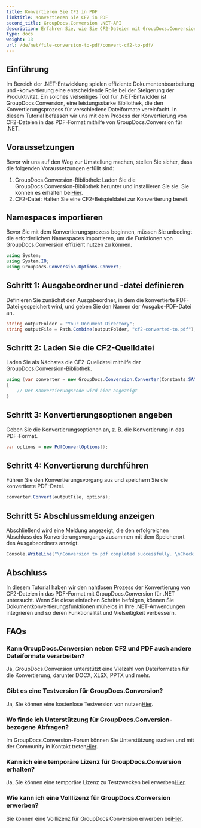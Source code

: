 ```yaml
---
title: Konvertieren Sie CF2 in PDF
linktitle: Konvertieren Sie CF2 in PDF
second_title: GroupDocs.Conversion .NET-API
description: Erfahren Sie, wie Sie CF2-Dateien mit GroupDocs.Conversion in .NET in PDF konvertieren. Vereinfachen Sie Ihre Dokumentenverwaltungsaufgaben mühelos.
type: docs
weight: 13
url: /de/net/file-conversion-to-pdf/convert-cf2-to-pdf/
---
```

## Einführung
Im Bereich der .NET-Entwicklung spielen effiziente Dokumentenbearbeitung und -konvertierung eine entscheidende Rolle bei der Steigerung der Produktivität. Ein solches vielseitiges Tool für .NET-Entwickler ist GroupDocs.Conversion, eine leistungsstarke Bibliothek, die den Konvertierungsprozess für verschiedene Dateiformate vereinfacht. In diesem Tutorial befassen wir uns mit dem Prozess der Konvertierung von CF2-Dateien in das PDF-Format mithilfe von GroupDocs.Conversion für .NET.
## Voraussetzungen
Bevor wir uns auf den Weg zur Umstellung machen, stellen Sie sicher, dass die folgenden Voraussetzungen erfüllt sind:
1.  GroupDocs.Conversion-Bibliothek: Laden Sie die GroupDocs.Conversion-Bibliothek herunter und installieren Sie sie. Sie können es erhalten bei[Hier](https://releases.groupdocs.com/conversion/net/).
2. CF2-Datei: Halten Sie eine CF2-Beispieldatei zur Konvertierung bereit.

## Namespaces importieren
Bevor Sie mit dem Konvertierungsprozess beginnen, müssen Sie unbedingt die erforderlichen Namespaces importieren, um die Funktionen von GroupDocs.Conversion effizient nutzen zu können.
```csharp
using System;
using System.IO;
using GroupDocs.Conversion.Options.Convert;
```
## Schritt 1: Ausgabeordner und -datei definieren
Definieren Sie zunächst den Ausgabeordner, in dem die konvertierte PDF-Datei gespeichert wird, und geben Sie den Namen der Ausgabe-PDF-Datei an.
```csharp
string outputFolder = "Your Document Directory";
string outputFile = Path.Combine(outputFolder, "cf2-converted-to.pdf");
```
## Schritt 2: Laden Sie die CF2-Quelldatei
Laden Sie als Nächstes die CF2-Quelldatei mithilfe der GroupDocs.Conversion-Bibliothek.
```csharp
using (var converter = new GroupDocs.Conversion.Converter(Constants.SAMPLE_CF2))
{
    // Der Konvertierungscode wird hier angezeigt
}
```
## Schritt 3: Konvertierungsoptionen angeben
Geben Sie die Konvertierungsoptionen an, z. B. die Konvertierung in das PDF-Format.
```csharp
var options = new PdfConvertOptions();
```
## Schritt 4: Konvertierung durchführen
Führen Sie den Konvertierungsvorgang aus und speichern Sie die konvertierte PDF-Datei.
```csharp
converter.Convert(outputFile, options);
```
## Schritt 5: Abschlussmeldung anzeigen
Abschließend wird eine Meldung angezeigt, die den erfolgreichen Abschluss des Konvertierungsvorgangs zusammen mit dem Speicherort des Ausgabeordners anzeigt.
```csharp
Console.WriteLine("\nConversion to pdf completed successfully. \nCheck output in {0}", outputFolder);
```

## Abschluss
In diesem Tutorial haben wir den nahtlosen Prozess der Konvertierung von CF2-Dateien in das PDF-Format mit GroupDocs.Conversion für .NET untersucht. Wenn Sie diese einfachen Schritte befolgen, können Sie Dokumentkonvertierungsfunktionen mühelos in Ihre .NET-Anwendungen integrieren und so deren Funktionalität und Vielseitigkeit verbessern.
## FAQs
### Kann GroupDocs.Conversion neben CF2 und PDF auch andere Dateiformate verarbeiten?
Ja, GroupDocs.Conversion unterstützt eine Vielzahl von Dateiformaten für die Konvertierung, darunter DOCX, XLSX, PPTX und mehr.
### Gibt es eine Testversion für GroupDocs.Conversion?
 Ja, Sie können eine kostenlose Testversion von nutzen[Hier](https://releases.groupdocs.com/).
### Wo finde ich Unterstützung für GroupDocs.Conversion-bezogene Abfragen?
 Im GroupDocs.Conversion-Forum können Sie Unterstützung suchen und mit der Community in Kontakt treten[Hier](https://forum.groupdocs.com/c/conversion/11).
### Kann ich eine temporäre Lizenz für GroupDocs.Conversion erhalten?
 Ja, Sie können eine temporäre Lizenz zu Testzwecken bei erwerben[Hier](https://purchase.groupdocs.com/temporary-license/).
### Wie kann ich eine Volllizenz für GroupDocs.Conversion erwerben?
 Sie können eine Volllizenz für GroupDocs.Conversion erwerben bei[Hier](https://purchase.groupdocs.com/buy).